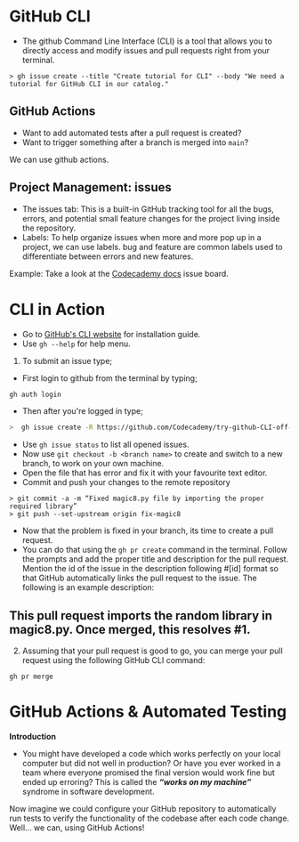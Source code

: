 # GitHub CLI
- The github Command Line Interface (CLI) is a tool that allows you to directly access and modify issues and pull requests right from your terminal.
```
> gh issue create --title "Create tutorial for CLI" --body "We need a tutorial for GitHub CLI in our catalog."
```

## GitHub Actions
- Want to add automated tests after a pull request is created?
- Want to trigger something after a branch is merged into `main`? 

We can use github actions.

## Project Management: issues
* The issues tab: This is a built-in GitHub tracking tool for all the bugs, errors, and potential small feature changes for the project living inside the repository.
* Labels: To help organize issues when more and more pop up in a project, we can use labels. bug and feature are common labels used to differentiate between errors and new features.

Example: Take a look at the [Codecademy docs](https://github.com/Codecademy/docs/issues "Codecademy docs") 
issue board.

# CLI in Action
- Go to [GitHub's CLI website](https://cli.github.com/manual/installation) for installation guide.
- Use `gh --help` for help menu.
1. To submit an issue type;
- First login to github from the terminal by typing;
```bash 
gh auth login
```
- Then after you're logged in type; 
```bash 
>  gh issue create -R https://github.com/Codecademy/try-github-CLI-off-platform-project.git --title "Fix magic8.py error" --body "The code for magic8.py uses the python random library without importing it. This causes issues during runtime."
```
- Use `gh issue status` to list all opened issues.
- Now use `git checkout -b <branch name>` to create and switch to a new branch, to work on your own machine.
- Open the file that has error and fix it with your favourite text editor.
- Commit and push your changes to the remote repository
```
> git commit -a -m “Fixed magic8.py file by importing the proper required library”
> git push --set-upstream origin fix-magic8
```
- Now that the problem is fixed in your branch, its time to create a pull request.
- You can do that using the `gh pr create` command in the terminal.
Follow the prompts and add the proper title and description for the pull request. Mention the id of the issue in the description following #[id] format so that GitHub automatically links the pull request to the issue. The following is an example description:

This pull request imports the random library in magic8.py. Once merged, this resolves #1.
-
2. Assuming that your pull request is good to go, you can merge your pull request using the following GitHub CLI command:
```
gh pr merge
```

# GitHub Actions & Automated Testing
**Introduction**
* You might have developed a code which works perfectly on your local computer but did not well in production? Or have you ever worked in a team where everyone promised the final version would work fine but ended up erroring? This is called the **_“works on my machine”_** syndrome in software development.

Now imagine we could configure your GitHub repository to automatically run tests to verify the functionality of the codebase after each code change. Well… we can, using GitHub Actions!



